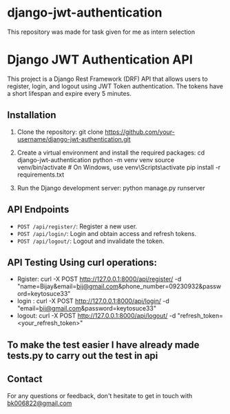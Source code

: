 # django-jwt-authentication
This repository was made for task given for me as intern selection 

# Django JWT Authentication API

This project is a Django Rest Framework (DRF) API that allows users to register, login, and logout using JWT Token authentication. The tokens have a short lifespan and expire every 5 minutes.

## Installation

1. Clone the repository:
  git clone https://github.com/your-username/django-jwt-authentication.git

2. Create a virtual environment and install the required packages:
  cd django-jwt-authentication
  python -m venv venv
  source venv/bin/activate # On Windows, use venv\Scripts\activate
  pip install -r requirements.txt

3. Run the Django development server:
   python manage.py runserver

   
## API Endpoints

- `POST /api/register/`: Register a new user.
- `POST /api/login/`: Login and obtain access and refresh tokens.
- `POST /api/logout/`: Logout and invalidate the token.

## API Testing Using curl operations:
- Rgister: curl -X POST http://127.0.0.1:8000/api/register/ -d "name=Bijay&email=bij@gmail.com&phone_number=09230932&password=keytosuce33"
- login : curl -X POST http://127.0.0.1:8000/api/login/ -d "email=bij@gmail.com&password=keytosuce33"
- logout: curl -X POST http://127.0.0.1:8000/api/logout/ -d "refresh_token=<your_refresh_token>"

## To make the test easier I have already made tests.py to carry out the test in api

## Contact

For any questions or feedback, don't hesitate to get in touch with bk006822@gmail.com
